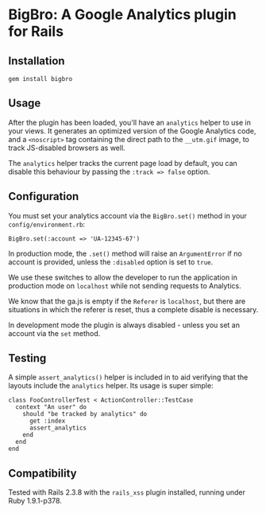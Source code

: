 BigBro: A Google Analytics plugin for Rails
===========================================

Installation
------------

    gem install bigbro

Usage
-----

After the plugin has been loaded, you'll have an `analytics` helper to use
in your views. It generates an optimized version of the Google Analytics
code, and a `<noscript>` tag containing the direct path to the `__utm.gif`
image, to track JS-disabled browsers as well.

The `analytics` helper tracks the current page load by default, you can
disable this behaviour by passing the `:track => false` option.

Configuration
-------------

You must set your analytics account via the `BigBro.set()` method
in your `config/environment.rb`:

    BigBro.set(:account => 'UA-12345-67')

In production mode, the `.set()` method will raise an `ArgumentError` if
no account is provided, unless the `:disabled` option is set to `true`.

We use these switches to allow the developer to run the application in
production mode on `localhost` while not sending requests to Analytics.

We know that the ga.js is empty if the `Referer` is `localhost`, but
there are situations in which the referer is reset, thus a complete disable
is necessary.

In development mode the plugin is always disabled - unless you set an
account via the `set` method.

Testing
-------

A simple `assert_analytics()` helper is included in to aid verifying
that the layouts include the `analytics` helper. Its usage is super
simple:

    class FooControllerTest < ActionController::TestCase
      context "An user" do
        should "be tracked by analytics" do
          get :index
          assert_analytics
        end
      end
    end


Compatibility
-------------

Tested with Rails 2.3.8 with the `rails_xss` plugin installed,
running under Ruby 1.9.1-p378.
